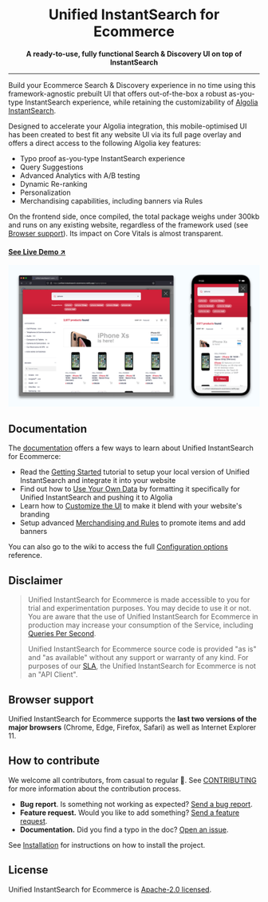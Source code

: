 <div align="center">
  <h1>Unified InstantSearch for Ecommerce</h1>
  <p><strong>A ready-to-use, fully functional Search & Discovery UI on top of InstantSearch</strong></p>
</div>

---

Build your Ecommerce Search & Discovery experience in no time using this framework-agnostic prebuilt UI that offers out-of-the-box a robust as-you-type InstantSearch experience, while retaining the customizability of [Algolia InstantSearch](https://www.algolia.com/doc/guides/building-search-ui/what-is-instantsearch/js/).

Designed to accelerate your Algolia integration, this mobile-optimised UI has been created to best fit any website UI via its full page overlay and offers a direct access to the following Algolia key features:

- Typo proof as-you-type InstantSearch experience
- Query Suggestions
- Advanced Analytics with A/B testing
- Dynamic Re-ranking
- Personalization
- Merchandising capabilities, including banners via Rules

On the frontend side, once compiled, the total package weighs under 300kb and runs on any existing website, regardless of the framework used (see [Browser support](#browser-support)). Its impact on Core Vitals is almost transparent.

#### [**See Live Demo ↗**](https://unified-instantsearch-ecommerce.netlify.app)

<a href="https://unified-instantsearch-ecommerce.netlify.app" target="_blank">
  <img src="./.github/unified-instantsearch-ecommerce.png" alt="Unified InstantSearch for Ecommerce" width="1280" />
</a>

## Documentation

The [documentation](https://www.algolia.com/doc/guides/building-search-ui/resources/unified-instantsearch/react/) offers a few ways to learn about Unified InstantSearch for Ecommerce:

- Read the [Getting Started](https://www.algolia.com/doc/guides/building-search-ui/resources/unified-instantsearch/tutorials/getting-started/react/) tutorial to setup your local version of Unified InstantSearch and integrate it into your website
- Find out how to [Use Your Own Data](https://www.algolia.com/doc/guides/building-search-ui/resources/unified-instantsearch/tutorials/using-your-own-data/react/) by formatting it specifically for Unified InstantSearch and pushing it to Algolia
- Learn how to [Customize the UI](https://www.algolia.com/doc/guides/building-search-ui/resources/unified-instantsearch/tutorials/customizing-your-ui/react/) to make it blend with your website's branding
- Setup advanced [Merchandising and Rules](https://www.algolia.com/doc/guides/building-search-ui/resources/unified-instantsearch/tutorials/merchandising-and-rules/react/) to promote items and add banners

You can also go to the wiki to access the full [Configuration options](https://github.com/algolia/unified-instantsearch-ecommerce/wiki/Configuration-options) reference.

## Disclaimer

> Unified InstantSearch for Ecommerce is made accessible to you for trial and experimentation purposes. You may decide to use it or not. You are aware that the use of Unified InstantSearch for Ecommerce in production may increase your consumption of the Service, including [Queries Per Second](https://www.algolia.com/doc/faq/monitoring/which-queries-are-counted-as-part-of-the-max-qps-computations/).
> 
> Unified InstantSearch for Ecommerce source code is provided "as is" and "as available" without any support or warranty of any kind. For purposes of our [SLA](https://www.algolia.com/policies/sla), the Unified InstantSearch for Ecommerce is not an "API Client".

## Browser support

Unified InstantSearch for Ecommerce supports the **last two versions of the major browsers** (Chrome, Edge, Firefox, Safari) as well as Internet Explorer 11.

## How to contribute

We welcome all contributors, from casual to regular :blue_heart:. See [CONTRIBUTING](CONTRIBUTING.md) for more information about the contribution process.

- **Bug report**. Is something not working as expected? [Send a bug report](https://github.com/algolia/unified-instantsearch-ecommerce/issues/new?template=Bug_report.md).
- **Feature request.** Would you like to add something? [Send a feature request](https://github.com/algolia/unified-instantsearch-ecommerce/issues/new?title=Feature%20request%3A).
- **Documentation.** Did you find a typo in the doc? [Open an issue](https://github.com/algolia/unified-instantsearch-ecommerce/issues/new).

See [Installation](CONTRIBUTING.md#installation) for instructions on how to install the project.

## License

Unified InstantSearch for Ecommerce is [Apache-2.0 licensed](LICENSE).
